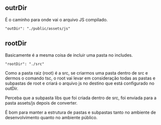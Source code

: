 ## outrDir

É o caminho para onde vai o arquivo JS compilado.

```
"outDir": "./public/assets/js"
```

## rootDir

Basicamente é a mesma coisa de incluir uma pasta no includes.

```
"rootDir": "./src"
```

Como a pasta raiz (root) é a src, se criarmos uma pasta dentro de src e dermos o comando tsc, o root vai levar em consideração todas as pastas e subpastas de root e criará o arquivo js no destino que está configurado no outDir.

Perceba que a subpasta libs que foi criada dentro de src, foi enviada para a pasta assets/js depois de converter.

É bom para manter a estrutura de pastas e subpastas tanto no ambiente de desenvolvimento quanto no ambiente público.

